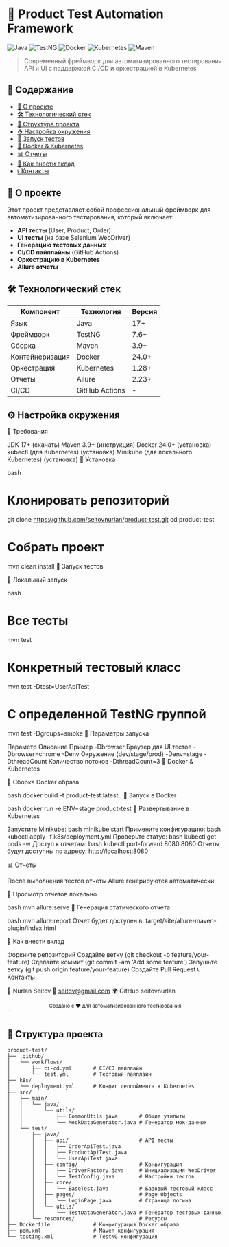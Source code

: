 # 🚀 Product Test Automation Framework

![Java](https://img.shields.io/badge/Java-17%2B-blue)
![TestNG](https://img.shields.io/badge/TestNG-7.6-red)
![Docker](https://img.shields.io/badge/Docker-24.0%2B-2496ED)
![Kubernetes](https://img.shields.io/badge/Kubernetes-1.28%2B-326CE5)
![Maven](https://img.shields.io/badge/Maven-3.9%2B-C71A36)

> Современный фреймворк для автоматизированного тестирования API и UI с поддержкой CI/CD и оркестрацией в Kubernetes

## 📌 Содержание
- [🚀 О проекте](#-о-проекте)
- [🛠 Технологический стек](#-технологический-стек)
- [📂 Структура проекта](#-структура-проекта)
- [⚙️ Настройка окружения](#️-настройка-окружения)
- [🚦 Запуск тестов](#-запуск-тестов)
- [🐳 Docker & Kubernetes](#-docker--kubernetes)
- [📊 Отчеты](#-отчеты)
- [🤝 Как внести вклад](#-как-внести-вклад)
- [📞 Контакты](#-контакты)

## 🚀 О проекте

Этот проект представляет собой профессиональный фреймворк для автоматизированного тестирования, который включает:
- **API тесты** (User, Product, Order)
- **UI тесты** (на базе Selenium WebDriver)
- **Генерацию тестовых данных**
- **CI/CD пайплайны** (GitHub Actions)
- **Оркестрацию в Kubernetes**
- **Allure отчеты**

## 🛠 Технологический стек

| Компонент       | Технология          | Версия   |
|-----------------|---------------------|----------|
| Язык           | Java                | 17+      |
| Фреймворк      | TestNG              | 7.6+     |
| Сборка         | Maven               | 3.9+     |
| Контейнеризация| Docker              | 24.0+    |
| Оркестрация    | Kubernetes          | 1.28+    |
| Отчеты         | Allure              | 2.23+    |
| CI/CD          | GitHub Actions      | -        |


## ⚙️ Настройка окружения

🔹 Требования

JDK 17+ (скачать)
Maven 3.9+ (инструкция)
Docker 24.0+ (установка)
kubectl (для Kubernetes) (установка)
Minikube (для локального Kubernetes) (установка)
🔹 Установка

bash
# Клонировать репозиторий
git clone https://github.com/seitovnurlan/product-test.git
cd product-test

# Собрать проект
mvn clean install
🚦 Запуск тестов

🔸 Локальный запуск

bash
# Все тесты
mvn test

# Конкретный тестовый класс
mvn test -Dtest=UserApiTest

# С определенной TestNG группой
mvn test -Dgroups=smoke
🔸 Параметры запуска

Параметр	Описание	Пример
-Dbrowser	Браузер для UI тестов	-Dbrowser=chrome
-Denv	Окружение (dev/stage/prod)	-Denv=stage
-DthreadCount	Количество потоков	-DthreadCount=3
🐳 Docker & Kubernetes

🔹 Сборка Docker образа

bash
docker build -t product-test:latest .
🔹 Запуск в Docker

bash
docker run -e ENV=stage product-test
🔹 Развертывание в Kubernetes

Запустите Minikube:
bash
minikube start
Примените конфигурацию:
bash
kubectl apply -f k8s/deployment.yml
Проверьте статус:
bash
kubectl get pods -w
Доступ к отчетам:
bash
kubectl port-forward <pod-name> 8080:8080
Отчеты будут доступны по адресу: http://localhost:8080

📊 Отчеты

После выполнения тестов отчеты Allure генерируются автоматически:

🔸 Просмотр отчетов локально

bash
mvn allure:serve
🔸 Генерация статического отчета

bash
mvn allure:report
Отчет будет доступен в: target/site/allure-maven-plugin/index.html

🤝 Как внести вклад

Форкните репозиторий
Создайте ветку (git checkout -b feature/your-feature)
Сделайте коммит (git commit -am 'Add some feature')
Запушьте ветку (git push origin feature/your-feature)
Создайте Pull Request
📞 Контакты

👤 Nurlan Seitov
📧 seitov@gmail.com
🌍 GitHub seitovnurlan

<div align="center"> <sub>Создано с ❤️ для автоматизированного тестирования</sub> </div> ```


## 📂 Структура проекта

```text                         
product-test/
├── .github/
│   └── workflows/
│       ├── ci-cd.yml       # CI/CD пайплайн
│       └── test.yml        # Тестовый пайплайн
├── k8s/
│   └── deployment.yml      # Конфиг деплоймента в Kubernetes
├── src/
│   ├── main/
│   │   └── java/
│   │       └── utils/
│   │           ├── CommonUtils.java       # Общие утилиты
│   │           └── MockDataGenerator.java # Генератор мок-данных
│   └── test/
│       ├── java/
│       │   ├── api/                       # API тесты
│       │   │   ├── OrderApiTest.java
│       │   │   ├── ProductApiTest.java
│       │   │   └── UserApiTest.java
│       │   ├── config/                    # Конфигурация
│       │   │   ├── DriverFactory.java     # Инициализация WebDriver
│       │   │   └── TestConfig.java        # Настройки тестов
│       │   ├── core/
│       │   │   └── BaseTest.java          # Базовый тестовый класс
│       │   ├── pages/                     # Page Objects
│       │   │   └── LoginPage.java         # Страница логина
│       │   └── utils/
│       │       └── TestDataGenerator.java # Генератор тестовых данных
│       └── resources/                     # Ресурсы
├── Dockerfile              # Конфигурация Docker образа
├── pom.xml                 # Maven конфигурация
└── testing.xml             # TestNG конфигурация                                                                                                               